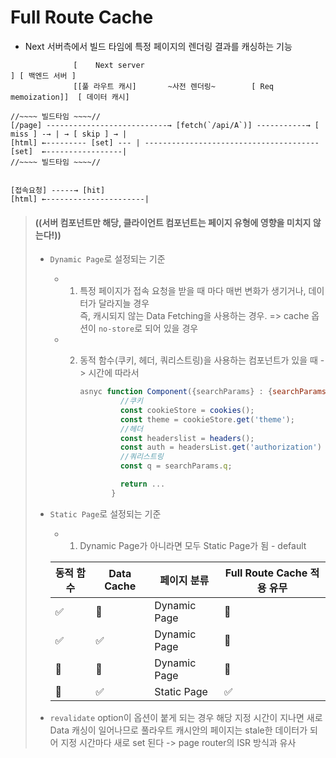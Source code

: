 # Full Route Cache

- Next 서버측에서 빌드 타임에 특정 페이지의 렌더링 결과를 캐싱하는 기능

```text
              [    Next server                                                               ] [ 백엔드 서버 ]
              [[풀 라우트 캐시]       ~사전 렌더링~        [ Req memoization]]  [ 데이터 캐시]

//~~~~ 빌드타임 ~~~~//
[/page] ---------------------------→ [fetch(`/api/A`)] -----------→ [ miss ] -→ | → [ skip ] → |
[html] ←--------- [set] --- | --------------------------------------- [set]  ←-----------------|
//~~~~ 빌드타임 ~~~~//


[접속요청] -----→ [hit]
[html] ←----------------------|

```

> #### ((**서버 컴포넌트만 해당, 클라이언트 컴포넌트는 페이지 유형에 영향을 미치지 않는다!**))
>
> - `Dynamic Page`로 설정되는 기준
>
>   - 1. 특정 페이지가 접속 요청을 받을 때 마다 매번 변화가 생기거나, 데이터가 달라지늘 경우 <br/>
>        즉, 캐시되지 않는 Data Fetching을 사용하는 경우. => cache 옵션이 `no-store`로 되어 있을 경우
>   - 2. 동적 함수(쿠키, 헤더, 쿼리스트링)을 사용하는 컴포넌트가 있을 때 -> 시간에 따라서
>
>        ```js
>        asnyc function Component({searchParams} : {searchParams : { q : string}}) {
>                 //쿠키
>                 const cookieStore = cookies();
>                 const theme = cookieStore.get('theme');
>                 //헤더
>                 const headerslist = headers();
>                 const auth = headersList.get('authorization')
>                 //쿼리스트링
>                 const q = searchParams.q;
>
>                 return ...
>               }
>
>        ```
>
> - `Static Page`로 설정되는 기준
>
>   - 1.  Dynamic Page가 아니라면 모두 Static Page가 됨 - default
>
>   | 동적 함수 | Data Cache | 페이지 분류  | Full Route Cache 적용 유무 |
>   | --------- | ---------- | ------------ | -------------------------- |
>   | ✅        | 🚫         | Dynamic Page | 🚫                         |
>   | ✅        | ✅         | Dynamic Page | 🚫                         |
>   | 🚫        | 🚫         | Dynamic Page | 🚫                         |
>   | 🚫        | ✅         | Static Page  | ✅                         |
>
> - `revalidate` option이 옵션이 붙게 되는 경우 해당 지정 시간이 지나면 새로 Data 캐싱이 일어나므로 풀라우트 캐시안의 페이지는 stale한 데이터가 되어 지정 시간마다 새로 set 된다 -> page router의 ISR 방식과 유사
